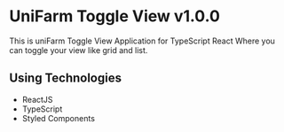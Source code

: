 # UniFarm Toggle View v1.0.0

This is uniFarm Toggle View Application for TypeScript React Where you can toggle your view like grid and list.

## Using Technologies

- ReactJS
- TypeScript
- Styled Components
